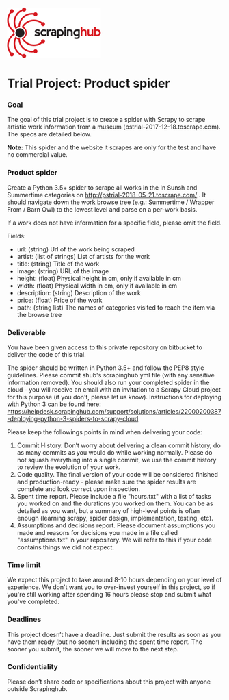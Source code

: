 ![Scrapinghub logo](scrapinghub.png)

# Trial Project: Product spider #

### Goal ###

The goal of this trial project is to create a spider with Scrapy to scrape artistic work information from a museum (pstrial-2017-12-18.toscrape.com). The specs are detailed below.

**Note:** This spider and the website it scrapes are only for the test and have no commercial value.

### Product spider ###

Create a Python 3.5+ spider to scrape all works in the In Sunsh and Summertime categories on http://pstrial-2018-05-21.toscrape.com/ .
It should navigate down the work browse tree (e.g.: Summertime / Wrapper From / Barn Owl) to the lowest level and parse on a per-work basis.

If a work does not have information for a specific field, please omit the field.

Fields:

* url: (string) Url of the work being scraped
* artist: (list of strings) List of artists for the work
* title: (string) Title of the work
* image: (string) URL of the image
* height: (float) Physical height in cm, only if available in cm
* width: (float) Physical width in cm, only if available in cm
* description: (string) Description of the work
* price: (float) Price of the work
* path: (string list) The names of categories visited to reach the item via the browse tree

### Deliverable ###

You have been given access to this private repository on bitbucket to deliver the code of this trial.

The spider should be written in Python 3.5+ and follow the PEP8 style guidelines.  Please commit shub's scrapinghub.yml file (with any sensitive information removed).  You should also run your completed spider in the cloud - you will receive an email with an invitation to a Scrapy Cloud project for this purpose (if you don't, please let us know).  Instructions for deploying with Python 3 can be found here: https://helpdesk.scrapinghub.com/support/solutions/articles/22000200387-deploying-python-3-spiders-to-scrapy-cloud


Please keep the followings points in mind when delivering your code:

1. Commit History. Don’t worry about delivering a clean commit history, do as many commits as you would do while working normally. Please do not squash everything into a single commit, we use the commit history to review the evolution of your work.
2. Code quality. The final version of your code will be considered finished and production-ready - please make sure the spider results are complete and look correct upon inspection.
3. Spent time report. Please include a file "hours.txt" with a list of tasks you worked on and the durations you worked on them. You can be as detailed as you want, but a summary of high-level points is often enough (learning scrapy, spider design, implementation, testing, etc).
4. Assumptions and decisions report.  Please document assumptions you made and reasons for decisions you made in a file called "assumptions.txt" in your repository.  We will refer to this if your code contains things we did not expect.

### Time limit ###

We expect this project to take around 8-10 hours depending on your level of experience.  We don't want you to over-invest yourself in this project, so if you're still working after spending 16 hours please stop and submit what you've completed.

### Deadlines ###

This project doesn’t have a deadline. Just submit the results as soon as you have them ready (but no sooner) including the spent time report. The sooner you submit, the sooner we will move to the next step.

### Confidentiality ###

Please don’t share code or specifications about this project with anyone outside Scrapinghub.
